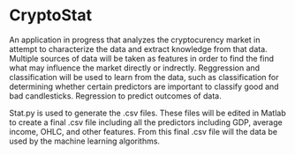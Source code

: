 # CryptoStat

An application in progress that analyzes the cryptocurency market in attempt to characterize the data and extract knowledge from that data.
Multiple sources of data will be taken as features in order to find the find what may influence the market directly or indrectly.
Reggression and classification will be used to learn from the data, such as classification for determining whether certain predictors are
important to classify good and bad candlesticks. Regression to predict outcomes of data.

Stat.py is used to generate the .csv files. These files will be edited in Matlab to create a final .csv file including all the predictors including GDP, average income, OHLC, and other features. From this final .csv file will the data be used by the machine learning algorithms.
